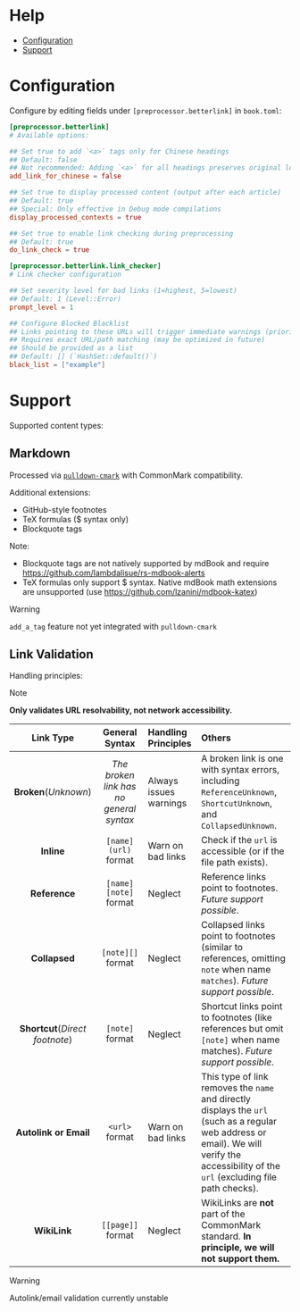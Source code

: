 # Help
- [Configuration](#configuration)
- [Support](#support)

# Configuration
Configure by editing fields under `[preprocessor.betterlink]` in `book.toml`:

```toml
[preprocessor.betterlink]
# Available options:

## Set true to add `<a>` tags only for Chinese headings
## Default: false
## Not recommended: Adding `<a>` for all headings preserves original logic and handles English titles with special characters (e.g., -)
add_link_for_chinese = false

## Set true to display processed content (output after each article)
## Default: true
## Special: Only effective in Debug mode compilations
display_processed_contexts = true

## Set true to enable link checking during preprocessing
## Default: true
do_link_check = true

[preprocessor.betterlink.link_checker]
# Link checker configuration

## Set severity level for bad links (1=highest, 5=lowest)
## Default: 1 (Level::Error)
prompt_level = 1

## Configure Blocked Blacklist
## Links pointing to these URLs will trigger immediate warnings (prioritized over other checks)
## Requires exact URL/path matching (may be optimized in future)
## Should be provided as a list
## Default: [] (`HashSet::default()`)
black_list = ["example"]
```

# Support
Supported content types:

## Markdown
Processed via [`pulldown-cmark`](https://crates.io/crates/pulldown-cmark) with CommonMark compatibility.

Additional extensions:
- GitHub-style footnotes
- TeX formulas ($ syntax only)
- Blockquote tags

Note:
- Blockquote tags are not natively supported by mdBook and require <https://github.com/lambdalisue/rs-mdbook-alerts>
- TeX formulas only support $ syntax. Native mdBook math extensions are unsupported (use <https://github.com/lzanini/mdbook-katex>)

> [!WARNING]
> `add_a_tag` feature not yet integrated with `pulldown-cmark`

## Link Validation
Handling principles:

> [!NOTE]
> **Only validates URL resolvability, not network accessibility.**

| Link Type | General Syntax | Handling Principles | Others |
|:-------:|:-------:|:-------|:-------|
| **Broken**(_Unknown_) | _The broken link has no general syntax_ | Always issues warnings | A broken link is one with syntax errors, including `ReferenceUnknown`, `ShortcutUnknown`, and `CollapsedUnknown`. |
| **Inline** | `[name](url)` format | Warn on bad links | Check if the `url` is accessible (or if the file path exists). |
| **Reference** | `[name][note]` format | Neglect | Reference links point to footnotes. _Future support possible_. |
| **Collapsed** | `[note][]` format | Neglect | Collapsed links point to footnotes (similar to references, omitting `note` when name `matches`). _Future support possible_. |
| **Shortcut**(_Direct footnote_) | `[note]` format | Neglect | Shortcut links point to footnotes (like references but omit `[note]` when name matches). _Future support possible_. |
| **Autolink or Email** | `<url>` format | Warn on bad links | This type of link removes the `name` and directly displays the `url` (such as a regular web address or email). We will verify the accessibility of the `url` (excluding file path checks). |
| **WikiLink** | `[[page]]` format | Neglect | WikiLinks are **not** part of the CommonMark standard. **In principle, we will not support them.** |

> [!WARNING]
> Autolink/email validation currently unstable
